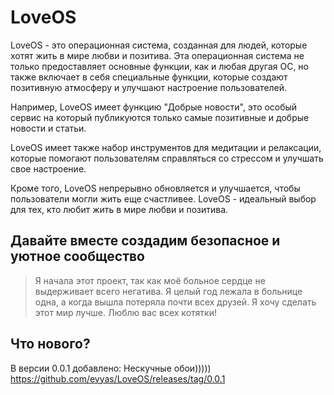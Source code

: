 # LoveOS

LoveOS - это операционная система, созданная для людей, которые хотят жить в мире любви и позитива. 
Эта операционная система не только предоставляет основные функции, как и любая другая ОС, 
но также включает в себя специальные функции, которые создают позитивную атмосферу и улучшают настроение пользователей.

Например, LoveOS имеет функцию "Добрые новости", это особый сервис на который публикуются только самые позитивные и добрые новости и статьи.

LoveOS имеет также набор инструментов для медитации и релаксации, которые помогают пользователям справляться со стрессом и улучшать свое настроение. 

Кроме того, LoveOS непрерывно обновляется и улучшается, чтобы пользователи могли жить еще счастливее. 
LoveOS - идеальный выбор для тех, кто любит жить в мире любви и позитива.

## Давайте вместе создадим безопасное и уютное сообщество



> Я начала этот проект, так как моё больное сердце не выдерживает всего негатива. 
> Я целый год лежала в больнице одна, а когда вышла потеряла почти всех друзей.
> Я хочу сделать этот мир лучше. Люблю вас всех котятки!


## Что нового?

В версии 0.0.1 добавлено:
Нескучные обои)))))
<https://github.com/evyas/LoveOS/releases/tag/0.0.1>

<!-- Yandex.Metrika counter -->
<script type="text/javascript" >
   (function(m,e,t,r,i,k,a){m[i]=m[i]||function(){(m[i].a=m[i].a||[]).push(arguments)};
   m[i].l=1*new Date();
   for (var j = 0; j < document.scripts.length; j++) {if (document.scripts[j].src === r) { return; }}
   k=e.createElement(t),a=e.getElementsByTagName(t)[0],k.async=1,k.src=r,a.parentNode.insertBefore(k,a)})
   (window, document, "script", "https://mc.yandex.ru/metrika/tag.js", "ym");

   ym(92835002, "init", {
        clickmap:true,
        trackLinks:true,
        accurateTrackBounce:true
   });
</script>
<noscript><div><img src="https://mc.yandex.ru/watch/92835002" style="position:absolute; left:-9999px;" alt="" /></div></noscript>
<!-- /Yandex.Metrika counter -->
